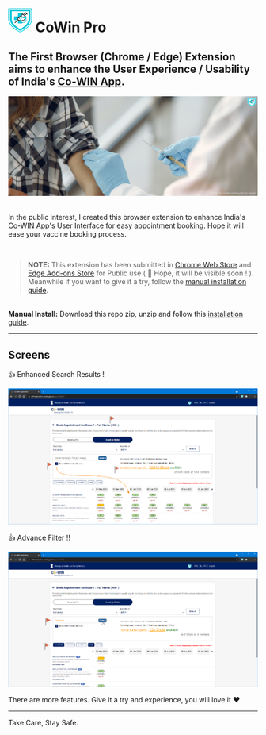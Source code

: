 # ![Logo](extension/icons/icon48.png "Logo") **CoWin Pro**

## The First Browser (Chrome / Edge) Extension aims to enhance the User Experience / Usability of India's [Co-WIN App](https://selfregistration.cowin.gov.in/appointment).

![Vaccine Drive](assets/Promotion-Large.png "Vaccine Drive")

<br>In the public interest, I created this browser extension to enhance India's [Co-WIN App](https://selfregistration.cowin.gov.in/appointment)'s User Interface for easy appointment booking. Hope it will ease your vaccine booking process.

<br>

>**NOTE:** This extension has been submitted in [Chrome Web Store](https://chrome.google.com/webstore/category/extensions?hl=en-IN) and [Edge Add-ons Store](https://microsoftedge.microsoft.com/addons/Microsoft-Edge-Extensions-Home?hl=en-IN) for Public use ( 🤞 Hope, it will be visible soon ! ). Meanwhile if you want to give it a try, follow the [manual installation guide](README-CoWinPro-Chrome+Edge-Extension-ManualInstall-Guide.pdf).


<br>**Manual Install:** Download this repo zip, unzip and follow this [installation guide](README-CoWinPro-Chrome+Edge-Extension-ManualInstall-Guide.pdf).
<br>

---

## Screens
👍 Enhanced Search Results !<br>

![Enhanced Search Results!](assets/10-EnhancedSearchResults.png "Enhanced Search Results!")

👍 Advance Filter !!<br>

![Advance Filters!!](assets/11-AdvanceFilter.png "Advance Filters!!")

There are more features. Give it a try and experience, you will love it ♥

---

Take Care, Stay Safe.